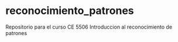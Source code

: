 # reconocimiento_patrones
Repositorio para el curso CE 5506 Introduccion al reconocimiento de patrones
